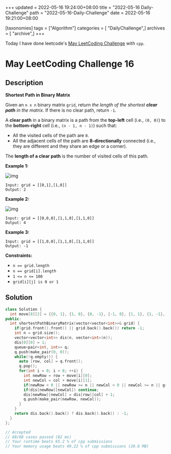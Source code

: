 +++
updated = 2022-05-16 19:24:00+08:00
title = "2022-05-16 Daily-Challenge"
path = "2022-05-16-Daily-Challenge"
date = 2022-05-16 19:21:00+08:00

[taxonomies]
tags = ["Algorithm"]
categories = [ "DailyChallenge",]
archives = [ "archive",]
+++

Today I have done leetcode's [May LeetCoding Challenge](https://leetcode.com/problems/shortest-path-in-binary-matrix/) with `cpp`.

<!-- more -->

# May LeetCoding Challenge 16

## Description

**Shortest Path in Binary Matrix**

Given an `n x n` binary matrix `grid`, return *the length of the shortest **clear path** in the matrix*. If there is no clear path, return `-1`.

A **clear path** in a binary matrix is a path from the **top-left** cell (i.e., `(0, 0)`) to the **bottom-right** cell (i.e., `(n - 1, n - 1)`) such that:

- All the visited cells of the path are `0`.
- All the adjacent cells of the path are **8-directionally** connected (i.e., they are different and they share an edge or a corner).

The **length of a clear path** is the number of visited cells of this path.

 

**Example 1:**

![img](https://assets.leetcode.com/uploads/2021/02/18/example1_1.png)

```
Input: grid = [[0,1],[1,0]]
Output: 2
```

**Example 2:**

![img](https://assets.leetcode.com/uploads/2021/02/18/example2_1.png)

```
Input: grid = [[0,0,0],[1,1,0],[1,1,0]]
Output: 4
```

**Example 3:**

```
Input: grid = [[1,0,0],[1,1,0],[1,1,0]]
Output: -1
```

 

**Constraints:**

- `n == grid.length`
- `n == grid[i].length`
- `1 <= n <= 100`
- `grid[i][j] is 0 or 1`

## Solution

``` cpp
class Solution {
  int move[8][2] = {{0, 1}, {1, 0}, {0, -1}, {-1, 0}, {1, 1}, {1, -1}, {-1, 1}, {-1, -1}};
public:
  int shortestPathBinaryMatrix(vector<vector<int>>& grid) {
    if(grid.front().front() || grid.back().back()) return -1;
    int n = grid.size();
    vector<vector<int>> dis(n, vector<int>(n));
    dis[0][0] = 1;
    queue<pair<int, int>> q;
    q.push(make_pair(0, 0));
    while(!q.empty()) {
      auto [row, col] = q.front();
      q.pop();
      for(int i = 0; i < 8; ++i) {
        int newRow = row + move[i][0];
        int newCol = col + move[i][1];
        if(newRow < 0 || newRow >= n || newCol < 0 || newCol >= n || grid[newRow][newCol]) continue;
        if(dis[newRow][newCol]) continue;
        dis[newRow][newCol] = dis[row][col] + 1;
        q.push(make_pair(newRow, newCol));
      }
    }
    return dis.back().back() ? dis.back().back() : -1;
  }
};

// Accepted
// 88/88 cases passed (82 ms)
// Your runtime beats 65.2 % of cpp submissions
// Your memory usage beats 49.22 % of cpp submissions (20.8 MB)
```
